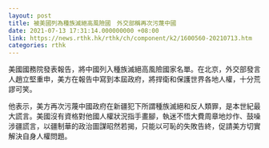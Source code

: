 ```yaml
---
layout: post
title: 被美國列為種族滅絕高風險國　外交部稱再次污蔑中國
date: 2021-07-13 17:31:14.000000000 +08:00
link: https://news.rthk.hk/rthk/ch/component/k2/1600560-20210713.htm
categories: rthk
---
```


美國國務院發表報告，將中國列入種族滅絕高風險國家名單。在北京，外交部發言人趙立堅重申，美方在報告中寫到本屆政府，將捍衛和保護世界各地人權，十分荒謬可笑。

他表示，美方再次污蔑中國政府在新疆犯下所謂種族滅絕和反人類罪，是本世紀最大謊言。美國沒有資格對他國人權狀況指手畫腳，執迷不悟大費周章地炒作、鼓噪涉疆謊言，以疆制華的政治圖謀昭然若揭，只能以可恥的失敗告終，促請美方切實解決自身人權問題。
